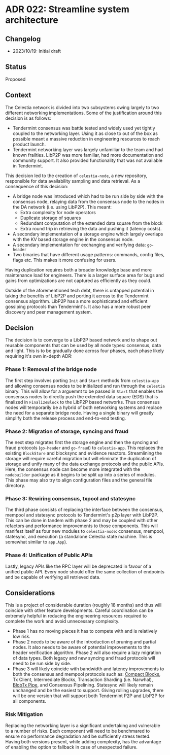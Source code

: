 # ADR 022: Streamline system architecture

## Changelog

- 2023/10/19: Initial draft

## Status

Proposed

## Context

The Celestia network is divided into two subsystems owing largely to two different networking implementations. Some of the justification around this decision is as follows:

- Tendermint consensus was battle tested and widely used yet tightly coupled to the networking layer. Using it as close to out of the box as possible meant a massive reduction in engineering resources to reach product launch.
- Tendermint networking layer was largely unfamiliar to the team and had known frailties. LibP2P was more familiar, had more documentation and community support. It also provided functionality that was not available in Tendermint.

This decision led to the creation of `celestia-node`, a new repository, responsible for data availability sampling and data retrieval. As a consequence of this decision:

- A bridge node was introduced which had to be run side by side with the consensus node, relaying data from the consensus node to the nodes in the DA network (i.e. using LibP2P). This meant:
  - Extra complexity for node operators
  - Duplicate storage of squares
  - Redundant computation of the extended data square from the block
  - Extra round trip in retrieving the data and pushing it (latency costs).
- A secondary implementation of a storage engine which largely overlaps with the KV based storage engine in the consensus node.
- A secondary implementation for exchanging and verifying data: `go-header`
- Two binaries that have different usage patterns: commands, config files, flags etc. This makes it more confusing for users.

Having duplication requires both a broader knowledge base and more maintenance load for engineers. There is a larger surface area for bugs and gains from optimizations are not captured as efficiently as they could.

Outside of the aforementioned tech debt, there is untapped potential in taking the benefits of LibP2P and porting it across to the Tendermint consensus algorithm. LibP2P has a more sophisticated and efficient gossiping protocols than Tendermint's. It also has a more robust peer discovery and peer management system.

## Decision

The decision is to converge to a LibP2P based network and to shape out reusable components that can be used by all node types: consensus, data and light. This is to be gradually done across four phases, each phase likely requiring it's own in-depth ADR:

### Phase 1: Removal of the bridge node

The first step involves porting `Init` and `Start` methods from `celestia-app` and allowing consensus nodes to be initialized and run through the `celestia` binary. This will allow for a arguemnt to be passed in `Start` that enables the consensus nodes to directly push the extended data square (EDS) that is finalized in `FinalizeBlock` to the LibP2P based networks. Thus consensus nodes will temporarily be a hybrid of both networking systems and replace the need for a separate bridge node. Having a single binary will greatly simplify both the release process and end-to-end testing.

### Phase 2: Migration of storage, syncing and fraud

The next step migrates first the storage engine and then the syncing and fraud protocols (`go-header` and `go-fraud`) to `celestia-app`. This replaces the existing `BlockStore` and blocksync and evidence reactors. Streamlining the storage will require careful migration but will eliminate the duplication of storage and unify many of the data exchange protocols and the public APIs. Here, the consensus node can become more integrated with the `nodebuilder` package as it begins to be split up into a series of modules. This phase may also try to align configuration files and the general file directory.

### Phase 3: Rewiring consensus, txpool and statesync

The third phase consists of replacing the interface between the consensus, mempool and statesync protocols to Tendermint's p2p layer with LibP2P. This can be done in tandem with phase 2 and may be coupled with other refactors and performance improvements to those components. This will manifest itself as four new modules to `celestia-node`: consensus, mempool, statesync, and execution (a standalone Celestia state machine. This is somewhat similar to `app.App`).

### Phase 4: Unification of Public APIs

Lastly, legacy APIs like the RPC layer will be deprecated in favour of a unified public API. Every node should offer the same collection of endpoints and be capable of verifying all retrieved data.

## Considerations

This is a project of considerable duration (roughly 18 months) and thus will coincide with other feature developments. Careful coordination can be extremely helpful in reducing the engineering resources required to complete the work and avoid unnecessary complexity.

- Phase 1 has no moving pieces it has to compete with and is relatively low risk.
- Phase 2 needs to be aware of the introduction of pruning and partial nodes. It also needs to be aware of potential improvements to the header verification algorithm. Phase 2 will also require a lazy migration of data types. Both legacy and new syncing and fraud protocols will need to be run side by side.
- Phase 3 will likely coincide with bandwidth and latency improvements to both the consensus and mempool protocols such as: [Compact Blocks](https://github.com/celestiaorg/celestia-core/issues/883), Tx Client, Intermediate Blocks, Transaction Sharding (i.e. Narwhal), [BlobTx Pipe](https://github.com/celestiaorg/celestia-app/issues/2297), and Consensus Pipelining. Statesync will likely remain unchanged and be the easiest to support. Giving rolling upgrades, there will be one version that will support both Tendermint P2P and LibP2P for all components.

### Risk Mitigation

Replacing the networking layer is a significant undertaking and vulnerable to a number of risks. Each component will need to be benchmared to ensure no performance degradation and be sufficiently stress tested. Having both versions present, while adding complexity, has the advantage of enabling the option to fallback in case of unexpected failure.
